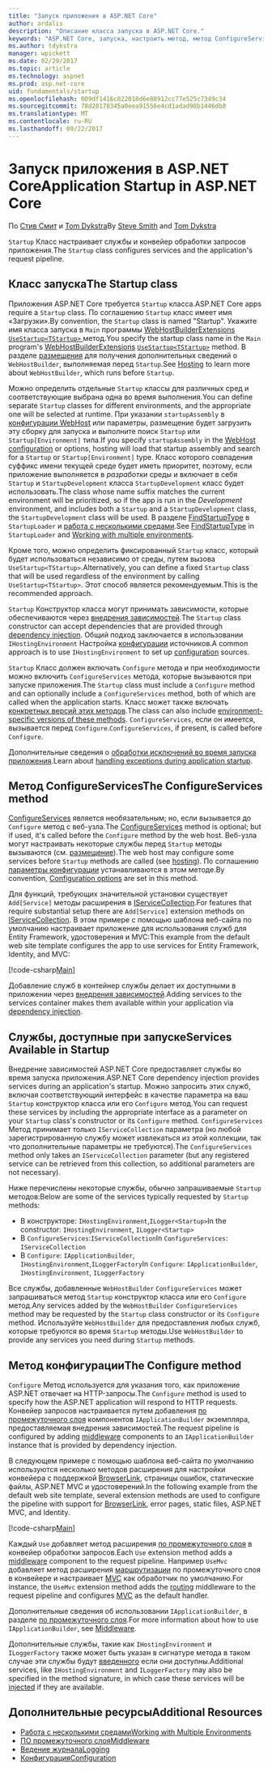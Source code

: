 ```yaml
---
title: "Запуск приложения в ASP.NET Core"
author: ardalis
description: "Описание класса запуска в ASP.NET Core."
keywords: "ASP.NET Core, запуска, настроить метод, метод ConfigureServices"
ms.author: tdykstra
manager: wpickett
ms.date: 02/29/2017
ms.topic: article
ms.technology: aspnet
ms.prod: asp.net-core
uid: fundamentals/startup
ms.openlocfilehash: 009df1416c822018d6e88912cc77e525c7349c34
ms.sourcegitcommit: 78d28178345a0eea91556e4cd1adad98b1446db8
ms.translationtype: MT
ms.contentlocale: ru-RU
ms.lasthandoff: 09/22/2017
---
```

# <a name="application-startup-in-aspnet-core"></a><span data-ttu-id="68ebf-104">Запуск приложения в ASP.NET Core</span><span class="sxs-lookup"><span data-stu-id="68ebf-104">Application Startup in ASP.NET Core</span></span>

<span data-ttu-id="68ebf-105">По [Стив Смит](https://ardalis.com/) и [Tom Dykstra](https://github.com/tdykstra/)</span><span class="sxs-lookup"><span data-stu-id="68ebf-105">By [Steve Smith](https://ardalis.com/) and [Tom Dykstra](https://github.com/tdykstra/)</span></span>

<span data-ttu-id="68ebf-106">`Startup` Класс настраивает службы и конвейер обработки запросов приложения.</span><span class="sxs-lookup"><span data-stu-id="68ebf-106">The `Startup` class configures services and the application's request pipeline.</span></span> 

## <a name="the-startup-class"></a><span data-ttu-id="68ebf-107">Класс запуска</span><span class="sxs-lookup"><span data-stu-id="68ebf-107">The Startup class</span></span>

<span data-ttu-id="68ebf-108">Приложения ASP.NET Core требуется `Startup` класса.</span><span class="sxs-lookup"><span data-stu-id="68ebf-108">ASP.NET Core apps require a `Startup` class.</span></span> <span data-ttu-id="68ebf-109">По соглашению `Startup` класс имеет имя «Загрузки».</span><span class="sxs-lookup"><span data-stu-id="68ebf-109">By convention, the `Startup` class is named "Startup".</span></span> <span data-ttu-id="68ebf-110">Укажите имя класса запуска в `Main` программы [WebHostBuilderExtensions](https://docs.microsoft.com/aspnet/core/api/microsoft.aspnetcore.hosting.webhostbuilderextensions) [ `UseStartup<TStartup>` ](https://docs.microsoft.com/aspnet/core/api/microsoft.aspnetcore.hosting.webhostbuilderextensions#Microsoft_AspNetCore_Hosting_WebHostBuilderExtensions_UseStartup__1_Microsoft_AspNetCore_Hosting_IWebHostBuilder_) метод.</span><span class="sxs-lookup"><span data-stu-id="68ebf-110">You specify the startup class name in the `Main` program's [WebHostBuilderExtensions](https://docs.microsoft.com/aspnet/core/api/microsoft.aspnetcore.hosting.webhostbuilderextensions) [`UseStartup<TStartup>`](https://docs.microsoft.com/aspnet/core/api/microsoft.aspnetcore.hosting.webhostbuilderextensions#Microsoft_AspNetCore_Hosting_WebHostBuilderExtensions_UseStartup__1_Microsoft_AspNetCore_Hosting_IWebHostBuilder_) method.</span></span> <span data-ttu-id="68ebf-111">В разделе [размещения](xref:fundamentals/hosting) для получения дополнительных сведений о `WebHostBuilder`, выполняемая перед `Startup`.</span><span class="sxs-lookup"><span data-stu-id="68ebf-111">See [Hosting](xref:fundamentals/hosting) to learn more about `WebHostBuilder`, which runs before `Startup`.</span></span>

<span data-ttu-id="68ebf-112">Можно определить отдельные `Startup` классы для различных сред и соответствующие выбрана одна во время выполнения.</span><span class="sxs-lookup"><span data-stu-id="68ebf-112">You can define separate `Startup` classes for different environments, and the appropriate one will be selected at runtime.</span></span> <span data-ttu-id="68ebf-113">При указании `startupAssembly` в [конфигурации WebHost](https://docs.microsoft.com/aspnet/core/fundamentals/hosting?tabs=aspnetcore2x#configuring-a-host) или параметры, размещение будет загрузить эту сборку для запуска и выполните поиск `Startup` или `Startup[Environment]` типа.</span><span class="sxs-lookup"><span data-stu-id="68ebf-113">If you specify `startupAssembly` in the [WebHost configuration](https://docs.microsoft.com/aspnet/core/fundamentals/hosting?tabs=aspnetcore2x#configuring-a-host) or options, hosting will load that startup assembly and search for a `Startup` or `Startup[Environment]` type.</span></span> <span data-ttu-id="68ebf-114">Класс которого совпадения суффикс имени текущей среде будет иметь приоритет, поэтому, если приложение выполняется в *разработки* среды и включает в себя `Startup` и `StartupDevelopment` класса `StartupDevelopment` класс будет использовать.</span><span class="sxs-lookup"><span data-stu-id="68ebf-114">The class whose name suffix matches the current environment will be prioritized, so if the app is run in the *Development* environment, and includes both a `Startup` and a `StartupDevelopment` class, the `StartupDevelopment` class will be used.</span></span> <span data-ttu-id="68ebf-115">В разделе [FindStartupType](https://github.com/aspnet/Hosting/blob/rel/1.1.0/src/Microsoft.AspNetCore.Hosting/Internal/StartupLoader.cs) в `StartupLoader` и [работа с несколькими средами](environments.md#startup-conventions).</span><span class="sxs-lookup"><span data-stu-id="68ebf-115">See [FindStartupType](https://github.com/aspnet/Hosting/blob/rel/1.1.0/src/Microsoft.AspNetCore.Hosting/Internal/StartupLoader.cs) in `StartupLoader` and [Working with multiple environments](environments.md#startup-conventions).</span></span>

<span data-ttu-id="68ebf-116">Кроме того, можно определить фиксированный `Startup` класс, который будет использоваться независимо от среды, путем вызова `UseStartup<TStartup>`.</span><span class="sxs-lookup"><span data-stu-id="68ebf-116">Alternatively, you can define a fixed `Startup` class that will be used regardless of the environment by calling `UseStartup<TStartup>`.</span></span> <span data-ttu-id="68ebf-117">Этот способ является рекомендуемым.</span><span class="sxs-lookup"><span data-stu-id="68ebf-117">This is the recommended approach.</span></span>

<span data-ttu-id="68ebf-118">`Startup` Конструктор класса могут принимать зависимости, которые обеспечиваются через [внедрения зависимостей](xref:fundamentals/dependency-injection).</span><span class="sxs-lookup"><span data-stu-id="68ebf-118">The `Startup` class constructor can accept dependencies that are provided through [dependency injection](xref:fundamentals/dependency-injection).</span></span> <span data-ttu-id="68ebf-119">Общий подход заключается в использовании `IHostingEnvironment` Настройка [конфигурации](xref:fundamentals/configuration) источников.</span><span class="sxs-lookup"><span data-stu-id="68ebf-119">A common approach is to use `IHostingEnvironment` to set up [configuration](xref:fundamentals/configuration) sources.</span></span>

<span data-ttu-id="68ebf-120">`Startup` Класс должен включать `Configure` метода и при необходимости можно включить `ConfigureServices` метода, которые вызываются при запуске приложения.</span><span class="sxs-lookup"><span data-stu-id="68ebf-120">The `Startup` class must include a `Configure` method and can optionally include a `ConfigureServices` method, both of which are called when the application starts.</span></span> <span data-ttu-id="68ebf-121">Класс может также включать [конкретных версий этих методов](xref:fundamentals/environments#startup-conventions).</span><span class="sxs-lookup"><span data-stu-id="68ebf-121">The class can also include [environment-specific versions of these methods](xref:fundamentals/environments#startup-conventions).</span></span> <span data-ttu-id="68ebf-122">`ConfigureServices`, если он имеется, вызывается перед `Configure`.</span><span class="sxs-lookup"><span data-stu-id="68ebf-122">`ConfigureServices`, if present, is called before `Configure`.</span></span>

<span data-ttu-id="68ebf-123">Дополнительные сведения о [обработки исключений во время запуска приложения](xref:fundamentals/error-handling#startup-exception-handling).</span><span class="sxs-lookup"><span data-stu-id="68ebf-123">Learn about [handling exceptions during application startup](xref:fundamentals/error-handling#startup-exception-handling).</span></span>

## <a name="the-configureservices-method"></a><span data-ttu-id="68ebf-124">Метод ConfigureServices</span><span class="sxs-lookup"><span data-stu-id="68ebf-124">The ConfigureServices method</span></span>

<span data-ttu-id="68ebf-125">[ConfigureServices](https://docs.microsoft.com/aspnet/core/api/microsoft.aspnetcore.hosting.startupbase#Microsoft_AspNetCore_Hosting_StartupBase_ConfigureServices_Microsoft_Extensions_DependencyInjection_IServiceCollection_) является необязательным; но, если вызывается до `Configure` метод с веб-узла.</span><span class="sxs-lookup"><span data-stu-id="68ebf-125">The [ConfigureServices](https://docs.microsoft.com/aspnet/core/api/microsoft.aspnetcore.hosting.startupbase#Microsoft_AspNetCore_Hosting_StartupBase_ConfigureServices_Microsoft_Extensions_DependencyInjection_IServiceCollection_) method is optional; but if used, it's called before the `Configure` method by the web host.</span></span> <span data-ttu-id="68ebf-126">Веб-узла могут настраивать некоторые службы перед ``Startup`` методы вызываются (см. [размещение](xref:fundamentals/hosting)).</span><span class="sxs-lookup"><span data-stu-id="68ebf-126">The web host may configure some services before ``Startup`` methods are called (see [hosting](xref:fundamentals/hosting)).</span></span> <span data-ttu-id="68ebf-127">По соглашению [параметры конфигурации](xref:fundamentals/configuration) устанавливаются в этом методе.</span><span class="sxs-lookup"><span data-stu-id="68ebf-127">By convention, [Configuration options](xref:fundamentals/configuration) are set in this method.</span></span>

<span data-ttu-id="68ebf-128">Для функций, требующих значительной установки существует `Add[Service]` методы расширения в [IServiceCollection](https://docs.microsoft.com/aspnet/core/api/microsoft.extensions.dependencyinjection.iservicecollection).</span><span class="sxs-lookup"><span data-stu-id="68ebf-128">For features that require substantial setup there are `Add[Service]` extension methods on [IServiceCollection](https://docs.microsoft.com/aspnet/core/api/microsoft.extensions.dependencyinjection.iservicecollection).</span></span> <span data-ttu-id="68ebf-129">В этом примере с помощью шаблона веб-сайта по умолчанию настраивает приложение для использования служб для Entity Framework, удостоверения и MVC:</span><span class="sxs-lookup"><span data-stu-id="68ebf-129">This example from the default web site template configures the app to use services for Entity Framework, Identity, and MVC:</span></span>

[!code-csharp[Main](../common/samples/WebApplication1/Startup.cs?highlight=4,7,11&start=40&end=55)]

<span data-ttu-id="68ebf-130">Добавление служб в контейнер службы делает их доступными в приложении через [внедрения зависимостей](xref:fundamentals/dependency-injection).</span><span class="sxs-lookup"><span data-stu-id="68ebf-130">Adding services to the services container makes them available within your application via [dependency injection](xref:fundamentals/dependency-injection).</span></span>

## <a name="services-available-in-startup"></a><span data-ttu-id="68ebf-131">Службы, доступные при запуске</span><span class="sxs-lookup"><span data-stu-id="68ebf-131">Services Available in Startup</span></span>

<span data-ttu-id="68ebf-132">Внедрение зависимостей ASP.NET Core предоставляет службы во время запуска приложения.</span><span class="sxs-lookup"><span data-stu-id="68ebf-132">ASP.NET Core dependency injection provides services during an application's startup.</span></span> <span data-ttu-id="68ebf-133">Можно запросить этих служб, включая соответствующий интерфейс в качестве параметра на ваш `Startup` конструктор класса или его `Configure` метод.</span><span class="sxs-lookup"><span data-stu-id="68ebf-133">You can request these services by including the appropriate interface as a parameter on your `Startup` class's constructor or its `Configure` method.</span></span> <span data-ttu-id="68ebf-134">`ConfigureServices` Метод принимает только `IServiceCollection` параметра (но любой зарегистрированную службу может извлекаться из этой коллекции, так что дополнительные параметры не требуются).</span><span class="sxs-lookup"><span data-stu-id="68ebf-134">The `ConfigureServices` method only takes an `IServiceCollection` parameter (but any registered service can be retrieved from this collection, so additional parameters are not necessary).</span></span>

<span data-ttu-id="68ebf-135">Ниже перечислены некоторые службы, обычно запрашиваемые `Startup` методов:</span><span class="sxs-lookup"><span data-stu-id="68ebf-135">Below are some of the services typically requested by `Startup` methods:</span></span>

* <span data-ttu-id="68ebf-136">В конструкторе: `IHostingEnvironment`,`ILogger<Startup>`</span><span class="sxs-lookup"><span data-stu-id="68ebf-136">In the constructor:  `IHostingEnvironment`, `ILogger<Startup>`</span></span>
* <span data-ttu-id="68ebf-137">В `ConfigureServices`:`IServiceCollection`</span><span class="sxs-lookup"><span data-stu-id="68ebf-137">In `ConfigureServices`:  `IServiceCollection`</span></span>
* <span data-ttu-id="68ebf-138">В `Configure`: `IApplicationBuilder`, `IHostingEnvironment`,`ILoggerFactory`</span><span class="sxs-lookup"><span data-stu-id="68ebf-138">In `Configure`:  `IApplicationBuilder`, `IHostingEnvironment`, `ILoggerFactory`</span></span>

<span data-ttu-id="68ebf-139">Все службы, добавленные ``WebHostBuilder`` ``ConfigureServices`` может запрашиваться метод ``Startup`` конструктор класса или его ``Configure`` метод.</span><span class="sxs-lookup"><span data-stu-id="68ebf-139">Any services added by the ``WebHostBuilder`` ``ConfigureServices`` method may be requested by the ``Startup`` class constructor or its ``Configure`` method.</span></span> <span data-ttu-id="68ebf-140">Используйте `WebHostBuilder` для предоставления любых служб, которые требуются во время `Startup` методы.</span><span class="sxs-lookup"><span data-stu-id="68ebf-140">Use `WebHostBuilder` to provide any services you need during `Startup` methods.</span></span>

## <a name="the-configure-method"></a><span data-ttu-id="68ebf-141">Метод конфигурации</span><span class="sxs-lookup"><span data-stu-id="68ebf-141">The Configure method</span></span>

<span data-ttu-id="68ebf-142">`Configure` Метод используется для указания того, как приложение ASP.NET отвечает на HTTP-запросы.</span><span class="sxs-lookup"><span data-stu-id="68ebf-142">The `Configure` method is used to specify how the ASP.NET application will respond to HTTP requests.</span></span> <span data-ttu-id="68ebf-143">Конвейер запросов настраивается путем добавления [по промежуточного слоя](middleware.md) компонентов `IApplicationBuilder` экземпляра, предоставляемая внедрения зависимостей.</span><span class="sxs-lookup"><span data-stu-id="68ebf-143">The request pipeline is configured by adding [middleware](middleware.md) components to an `IApplicationBuilder` instance that is provided by dependency injection.</span></span>

<span data-ttu-id="68ebf-144">В следующем примере с помощью шаблона веб-сайта по умолчанию используются несколько методов расширения для настройки конвейера с поддержкой [BrowserLink](http://vswebessentials.com/features/browserlink), страницы ошибок, статические файлы, ASP.NET MVC и удостоверений.</span><span class="sxs-lookup"><span data-stu-id="68ebf-144">In the following example from the default web site template, several extension methods are used to configure the pipeline with support for [BrowserLink](http://vswebessentials.com/features/browserlink), error pages, static files, ASP.NET MVC, and Identity.</span></span>

[!code-csharp[Main](../common/samples/WebApplication1/Startup.cs?highlight=8,9,10,14,17,19,21&start=58&end=84)]

<span data-ttu-id="68ebf-145">Каждый `Use` добавляет метод расширения [по промежуточного слоя](xref:fundamentals/middleware) в конвейер обработки запросов.</span><span class="sxs-lookup"><span data-stu-id="68ebf-145">Each `Use` extension method adds a [middleware](xref:fundamentals/middleware) component to the request pipeline.</span></span> <span data-ttu-id="68ebf-146">Например `UseMvc` добавляет метод расширения [маршрутизации](routing.md) по промежуточного слоя в конвейере и настраивает [MVC](xref:mvc/overview) как обработчик по умолчанию.</span><span class="sxs-lookup"><span data-stu-id="68ebf-146">For instance, the `UseMvc` extension method adds the [routing](routing.md) middleware to the request pipeline and configures [MVC](xref:mvc/overview) as the default handler.</span></span>

<span data-ttu-id="68ebf-147">Дополнительные сведения об использовании `IApplicationBuilder`, в разделе [по промежуточного слоя](xref:fundamentals/middleware).</span><span class="sxs-lookup"><span data-stu-id="68ebf-147">For more information about how to use `IApplicationBuilder`, see [Middleware](xref:fundamentals/middleware).</span></span>

<span data-ttu-id="68ebf-148">Дополнительные службы, такие как `IHostingEnvironment` и `ILoggerFactory` также может быть указан в сигнатуре метода в таком случае эти службы будут [введенного](dependency-injection.md) если они доступны.</span><span class="sxs-lookup"><span data-stu-id="68ebf-148">Additional services, like `IHostingEnvironment` and `ILoggerFactory` may also be specified in the method signature, in which case these services will be [injected](dependency-injection.md) if they are available.</span></span> 

## <a name="additional-resources"></a><span data-ttu-id="68ebf-149">Дополнительные ресурсы</span><span class="sxs-lookup"><span data-stu-id="68ebf-149">Additional Resources</span></span>

* [<span data-ttu-id="68ebf-150">Работа с несколькими средами</span><span class="sxs-lookup"><span data-stu-id="68ebf-150">Working with Multiple Environments</span></span>](xref:fundamentals/environments)
* [<span data-ttu-id="68ebf-151">ПО промежуточного слоя</span><span class="sxs-lookup"><span data-stu-id="68ebf-151">Middleware</span></span>](xref:fundamentals/middleware)
* [<span data-ttu-id="68ebf-152">Ведение журнала</span><span class="sxs-lookup"><span data-stu-id="68ebf-152">Logging</span></span>](xref:fundamentals/logging)
* [<span data-ttu-id="68ebf-153">Конфигурация</span><span class="sxs-lookup"><span data-stu-id="68ebf-153">Configuration</span></span>](xref:fundamentals/configuration)

